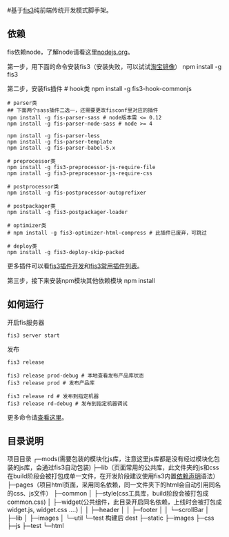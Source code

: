 #基于[fis3](http://fis.baidu.com/)纯前端传统开发模式脚手架。

## 依赖
fis依赖node，了解node请看这里[nodejs.org](http://nodejs.org/)。

第一步，用下面的命令安装fis3（安装失败，可以试试[淘宝镜像](http://yanhaijing.com/tool/2015/09/01/my-npm-note/)）
    npm install -g fis3

第二步，安装fis插件
    # hook类
    npm install -g fis3-hook-commonjs

    # parser类
    ## 下面两个sass插件二选一，还需要更改fisconf里对应的插件
    npm install -g fis-parser-sass # node版本需 <= 0.12
    npm install -g fis-parser-node-sass # node >= 4

    npm install -g fis-parser-less
    npm install -g fis-parser-template
    npm install -g fis-parser-babel-5.x

    # preprocessor类
    npm install -g fis3-preprocessor-js-require-file
    npm install -g fis3-preprocessor-js-require-css

    # postprocessor类
    npm install -g fis-postprocessor-autoprefixer

    # postpackager类
    npm install -g fis3-postpackager-loader

    # optimizer类
    # npm install -g fis3-optimizer-html-compress # 此插件已废弃，可跳过

    # deploy类
    npm install -g fis3-deploy-skip-packed

更多插件可以看[fis3插件开发](http://fis.baidu.com/fis3/docs/api/dev-plugin.html)和[fis3常用插件列表](http://fis.baidu.com/fis3/docs/common-plugin.html)。

第三步，接下来安装npm模块其他依赖模块
    npm install

## 如何运行
开启fis服务器

	fis3 server start

发布

    fis3 release

	fis3 release prod-debug # 本地查看发布产品库状态
    fis3 release prod # 发布产品库

    fis3 release rd # 发布到指定机器
	fis3 release rd-debug # 发布到指定机器调试

更多命令请[查看这里](http://fis.baidu.com/fis3/docs/api/command.html)。

## 目录说明
项目目录
    ┌─mods(需要包装的模块化js库，注意这里js库都是没有经过模块化包装的js库，会通过fis3自动包装)
    ├─lib（页面常用的公共库，此文件夹的js和css在build阶段会被打包成单一文件，在开发阶段建议使用fis3内置[依赖声明](http://fis.baidu.com/fis3/docs/user-dev/require.html)语法）
    ├─pages（项目html页面，采用同名依赖，同一文件夹下的html会自动引用同名的css、js文件）
    ├─common
    │  ├─style(css工具库，build阶段会被打包成common.css)
    │  ├─widget(公共组件，此目录开启同名依赖，上线时会被打包成widget.js, widget.css ....)
    │  │   ├─header
    │  │   ├─footer
    │  │   └─scrollBar
    │  ├─lib
    │  ├─images
    │  └─util
    └─test
构建后
    dest
    ├─static
    ├─images
    ├─css
    ├─js
    ├─test
    └─html







  
